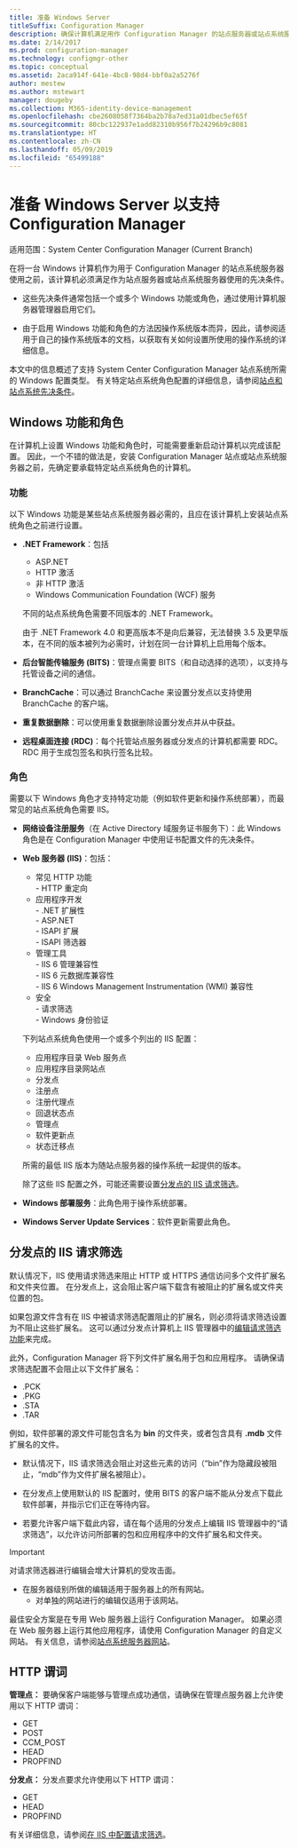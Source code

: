 ```yaml
---
title: 准备 Windows Server
titleSuffix: Configuration Manager
description: 确保计算机满足用作 Configuration Manager 的站点服务器或站点系统服务器的先决条件。
ms.date: 2/14/2017
ms.prod: configuration-manager
ms.technology: configmgr-other
ms.topic: conceptual
ms.assetid: 2aca914f-641e-4bc8-98d4-bbf0a2a5276f
author: mestew
ms.author: mstewart
manager: dougeby
ms.collection: M365-identity-device-management
ms.openlocfilehash: cbe2608058f7364ba2b78a7ed31a01dbec5ef65f
ms.sourcegitcommit: 80cbc122937e1add82310b956f7b24296b9c8081
ms.translationtype: HT
ms.contentlocale: zh-CN
ms.lasthandoff: 05/09/2019
ms.locfileid: "65499188"
---
```

# <a name="prepare-windows-servers-to-support-configuration-manager"></a>准备 Windows Server 以支持 Configuration Manager

适用范围：System Center Configuration Manager (Current Branch)

在将一台 Windows 计算机作为用于 Configuration Manager 的站点系统服务器使用之前，该计算机必须满足作为站点服务器或站点系统服务器使用的先决条件。  

- 这些先决条件通常包括一个或多个 Windows 功能或角色，通过使用计算机服务器管理器启用它们。  

- 由于启用 Windows 功能和角色的方法因操作系统版本而异，因此，请参阅适用于自己的操作系统版本的文档，以获取有关如何设置所使用的操作系统的详细信息。  

本文中的信息概述了支持 System Center Configuration Manager 站点系统所需的 Windows 配置类型。 有关特定站点系统角色配置的详细信息，请参阅[站点和站点系统先决条件](/sccm/core/plan-design/configs/site-and-site-system-prerequisites)。

##  <a name="BKMK_WinFeatures"></a>Windows 功能和角色  
在计算机上设置 Windows 功能和角色时，可能需要重新启动计算机以完成该配置。 因此，一个不错的做法是，安装 Configuration Manager 站点或站点系统服务器之前，先确定要承载特定站点系统角色的计算机。

### <a name="features"></a>功能  
以下 Windows 功能是某些站点系统服务器必需的，且应在该计算机上安装站点系统角色之前进行设置。  

- **.NET Framework**：包括  

    - ASP.NET  
    - HTTP 激活  
    - 非 HTTP 激活  
    - Windows Communication Foundation (WCF) 服务  

    不同的站点系统角色需要不同版本的 .NET Framework。  

    由于 .NET Framework 4.0 和更高版本不是向后兼容，无法替换 3.5 及更早版本，在不同的版本被列为必需时，计划在同一台计算机上启用每个版本。  

- **后台智能传输服务 (BITS)**：管理点需要 BITS（和自动选择的选项），以支持与托管设备之间的通信。  

- **BranchCache**：可以通过 BranchCache 来设置分发点以支持使用 BranchCache 的客户端。  

- **重复数据删除**：可以使用重复数据删除设置分发点并从中获益。  

- **远程桌面连接 (RDC)**：每个托管站点服务器或分发点的计算机都需要 RDC。 RDC 用于生成包签名和执行签名比较。  

### <a name="roles"></a>角色  
需要以下 Windows 角色才支持特定功能（例如软件更新和操作系统部署），而最常见的站点系统角色需要 IIS。  

- **网络设备注册服务**（在 Active Directory 域服务证书服务下）：此 Windows 角色是在 Configuration Manager 中使用证书配置文件的先决条件。  

- **Web 服务器 (IIS)**：包括：  
    - 常见 HTTP 功能  
          - HTTP 重定向  
    - 应用程序开发  
          - .NET 扩展性  
          - ASP.NET  
          - ISAPI 扩展  
          - ISAPI 筛选器  
    - 管理工具  
          - IIS 6 管理兼容性  
          - IIS 6 元数据库兼容性  
          - IIS 6 Windows Management Instrumentation (WMI) 兼容性  
    - 安全  
          - 请求筛选  
          - Windows 身份验证  

  下列站点系统角色使用一个或多个列出的 IIS 配置：  
  - 应用程序目录 Web 服务点  
  - 应用程序目录网站点  
  - 分发点  
  - 注册点  
  - 注册代理点  
  - 回退状态点  
  - 管理点  
  - 软件更新点  
  - 状态迁移点     

  所需的最低 IIS 版本为随站点服务器的操作系统一起提供的版本。  

  除了这些 IIS 配置之外，可能还需要设置[分发点的 IIS 请求筛选](#BKMK_IISFiltering)。  

- **Windows 部署服务**：此角色用于操作系统部署。  

- **Windows Server Update Services**：软件更新需要此角色。  


##  <a name="BKMK_IISFiltering"></a> 分发点的 IIS 请求筛选  
默认情况下，IIS 使用请求筛选来阻止 HTTP 或 HTTPS 通信访问多个文件扩展名和文件夹位置。 在分发点上，这会阻止客户端下载含有被阻止的扩展名或文件夹位置的包。  

如果包源文件含有在 IIS 中被请求筛选配置阻止的扩展名，则必须将请求筛选设置为不阻止这些扩展名。 这可以通过分发点计算机上 IIS 管理器中的[编辑请求筛选功能](https://technet.microsoft.com/library/hh831621.aspx)来完成。  

此外，Configuration Manager 将下列文件扩展名用于包和应用程序。 请确保请求筛选配置不会阻止以下文件扩展名：  

- .PCK  
- .PKG  
- .STA  
- .TAR  

例如，软件部署的源文件可能包含名为 **bin** 的文件夹，或者包含具有 **.mdb** 文件扩展名的文件。  

- 默认情况下，IIS 请求筛选会阻止对这些元素的访问（“bin”作为隐藏段被阻止，“mdb”作为文件扩展名被阻止）。  

- 在分发点上使用默认的 IIS 配置时，使用 BITS 的客户端不能从分发点下载此软件部署，并指示它们正在等待内容。  

- 若要允许客户端下载此内容，请在每个适用的分发点上编辑 IIS 管理器中的“请求筛选”，以允许访问所部署的包和应用程序中的文件扩展名和文件夹。  

> [!IMPORTANT]  
> 对请求筛选器进行编辑会增大计算机的受攻击面。  
> 
> - 在服务器级别所做的编辑适用于服务器上的所有网站。   
>     - 对单独的网站进行的编辑仅适用于该网站。  
> 
> 最佳安全方案是在专用 Web 服务器上运行 Configuration Manager。 如果必须在 Web 服务器上运行其他应用程序，请使用 Configuration Manager 的自定义网站。 有关信息，请参阅[站点系统服务器网站](/sccm/core/plan-design/network/websites-for-site-system-servers)。  

## <a name="http-verbs"></a>HTTP 谓词
**管理点：** 要确保客户端能够与管理点成功通信，请确保在管理点服务器上允许使用以下 HTTP 谓词：  
- GET
- POST
- CCM_POST
- HEAD
- PROPFIND

**分发点：** 分发点要求允许使用以下 HTTP 谓词：
- GET
- HEAD
- PROPFIND

有关详细信息，请参阅[在 IIS 中配置请求筛选](https://technet.microsoft.com/library/hh831621.aspx#Verbs)。 
